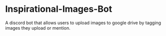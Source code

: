 # Inspirational-Images-Bot
A discord bot that allows users to upload images to google drive by tagging images they upload or mention.

